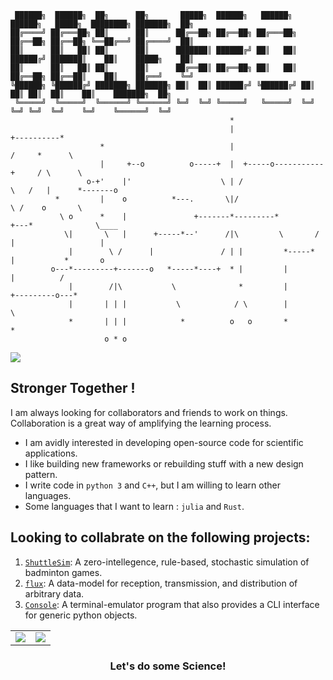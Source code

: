 ```goat
 ██████╗  ██████╗  ██╗      ██╗       █████╗  ██████╗   ██████╗  ██████╗   █████╗  ████████╗ ███████╗  ██╗
██╔════╝ ██╔═══██╗ ██║      ██║      ██╔══██╗ ██╔══██╗ ██╔═══██╗ ██╔══██╗ ██╔══██╗ ╚══██╔══╝ ██╔════╝  ██║
██║      ██║   ██║ ██║      ██║      ███████║ ██████╔╝ ██║   ██║ ██████╔╝ ███████║    ██║    █████╗    ██║
██║      ██║   ██║ ██║      ██║      ██╔══██║ ██╔══██╗ ██║   ██║ ██╔══██╗ ██╔══██║    ██║    ██╔══╝    ╚═╝
╚██████╗ ╚██████╔╝ ███████╗ ███████╗ ██║  ██║ ██████╔╝ ╚██████╔╝ ██║  ██║ ██║  ██║    ██║    ███████╗  ██╗
 ╚═════╝  ╚═════╝  ╚══════╝ ╚══════╝ ╚═╝  ╚═╝ ╚═════╝   ╚═════╝  ╚═╝  ╚═╝ ╚═╝  ╚═╝    ╚═╝    ╚══════╝  ╚═╝
                                                 *    
                                                 |                      +----------*
                    *                            |                     /     *      \
                    |     +--o          o-----+  |  +-----o-----------+     / \      \
                 o-+'    |'                    \ | /                   \   /   |      *-------o
          *         |    o          *---.       \|/                     \ /    o       \
           \ o      *    |               +-------*---------*         +---*              \____
            \|       \   |      +-----*--'      /|\         \       /    |                   |
             |        \ /      |               / | |         *-----*     |           *       o
         o---*---------+-------o   *-----*----+  * |         |           |          /
             |        /|\           \              *         |           +---------o---*
             |       | | |           \            / \        |                      \
             *       | | |            *          o   o       *                       *
                     o * o   
```
![](https://media.giphy.com/media/Epy1SqYt1nHvq/giphy.gif#center)   

## Stronger Together !
I am always looking for collaborators and friends to work on things. Collaboration is a great way of amplifying the learning process.

* I am avidly interested in developing open-source code for scientific applications.
* I like building new frameworks or rebuilding stuff with a new design pattern.
* I write code in `python 3` and `C++`, but I am willing to learn other languages.
* Some languages that I want to learn : `julia` and `Rust`.

## Looking to collabrate on the following projects:

1. [`ShuttleSim`](https://github.com/yatharthb97/ShuttleSim): A zero-intellegence, rule-based, stochastic simulation of badminton games.
2. [`flux`](https://github.com/yatharthb97/flux): A data-model for reception, transmission, and distribution of arbitrary data.
3. [`Console`](https://github.com/yatharthb97/Console): A terminal-emulator program that also provides a CLI interface for generic python objects.








|             |             |
| :---------: | :---------: |
| ![](https://media.giphy.com/media/w5FTwwiweGqDm/giphy.gif#center)     | ![](https://media.giphy.com/media/MdkQdz1CG2KIymkiYr/giphy.gif#center)    |
<div style="text-align: center;"><h3>Let's do some Science!</h3></div>
